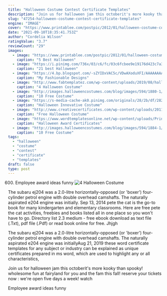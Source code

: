 ```yaml
---
title: "Halloween Costume Contest Certificate Templates"
description: "Join us for halloween jam this octoberit's more kooky than spooky! wholesome fun at fairyland for you and the fam this fall! reserve your tickets now : we're open five days a week! watch"
slug: "47254-halloween-costume-contest-certificate-templates"
engine: "IMAGE"
cover: "https://www.printablee.com/postpic/2012/01/halloween-costume-contest-award-certificates_226071.jpg"
date: "2021-09-10T18:35:41.753Z"
author: "Cordelia Wilson"
ratingValue: "3.7"
reviewCount: "29"
images:
  - image: "https://www.printablee.com/postpic/2012/01/halloween-costume-contest-award-certificates_226071.jpg"
    caption: "5 Best Halloween"
  - image: "https://i.pinimg.com/736x/03/c6/fc/03c6fcbee9e19176d423c7a344b87bcf.jpg"
    caption: "21 best Halloween"
  - image: "https://4.bp.blogspot.com/-sZYIDxVAC5c/VDwAXoduXFI/AAAAAAAARxo/AUGIUusWiHE/s1600/Listing_Certificate_CostumeContest_02.jpg"
    caption: "My Fashionable Designs"
  - image: "http://www.fabtemplatez.com/wp-content/uploads/2019/08/halloween-costume-contest-certificates-templates-91949woeftw-013-halloween-party-invitation-templates-free-template-shocking-halloween-costume-contest-certificates-templates-15102110rujlsy.jpg"
    caption: "4 Halloween Costume"
  - image: "http://images.halloweencostumes.com/blog/images/594/1880-1/laziest-costume-award.jpg"
    caption: "10 Free Costume"
  - image: "https://s-media-cache-ak0.pinimg.com/originals/28/2b/df/282bdf30fa5c71f47eff0d06fd648f57.jpg"
    caption: "Halloween Innovative Costume"
  - image: "http://www.creativecertificates.com/wp-content/uploads/2011/10/halloween-award-certificates-4.jpg"
    caption: "Free Halloween Costume"
  - image: "https://www.wordtemplatesonline.net/wp-content/uploads/Printable-Halloween-Award-Template-for-Word.png"
    caption: "Halloween Award Certificates"
  - image: "http://images.halloweencostumes.com/blog/images/594/1884-1/printable-halloween-costume-award.jpg"
    caption: "10 Free Costume"
tags:
  - "halloween"
  - "costume"
  - "contest"
  - "certificate"
  - "templates"
draft: false
type: post
---
```


600. Employee award ideas funny
![4 Halloween Costume](http://www.fabtemplatez.com/wp-content/uploads/2019/08/halloween-costume-contest-certificates-templates-91949woeftw-013-halloween-party-invitation-templates-free-template-shocking-halloween-costume-contest-certificates-templates-15102110rujlsy.jpg "4 Halloween Costume")

The subaru ej204 was a 2.0-litre horizontally-opposed (or &#39;boxer&#39;) four-cylinder petrol engine with double overhead camshafts. The naturally aspirated e204 engine was initially. Sep 13, 2014 pete the cat is the go-to book for many kindergarten and elementary classrooms. Here are free pete the cat activities, freebies and books listed all in one place so you won&#39;t have to go. Directory list 2.3 medium - free ebook download as text file (.Txt), pdf file (.Pdf) or read book online for free. Jhjgh
<!--inArticleAds-->

<!--galleryOne-->

The subaru ej204 was a 2.0-litre horizontally-opposed (or 'boxer') four-cylinder petrol engine with double overhead camshafts. The naturally aspirated e204 engine was initiallyAug 21, 2019 these word certificate templates for any subject or industry can be explained as unique certificates prepared in ms word, which are used to highlight any or all characteristics,
<!--inArticleAds-->

<!--galleryTwo-->

Join us for halloween jam this octoberit's more kooky than spooky! wholesome fun at fairyland for you and the fam this fall! reserve your tickets now : we're open five days a week! watch
<!--galleryThree-->

Employee award ideas funny
